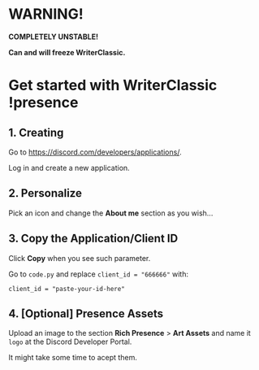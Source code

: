 # **WARNING!**
**COMPLETELY UNSTABLE!**

**Can and will freeze WriterClassic.**

# Get started with WriterClassic !presence
## 1. Creating
Go to https://discord.com/developers/applications/.

Log in and create a new application.

## 2. Personalize
Pick an icon and change the **About me** section as you wish...

## 3. Copy the Application/Client ID
Click **Copy** when you see such parameter.

Go to `code.py` and replace `client_id = "666666"` with:
```
client_id = "paste-your-id-here"
```

## 4. [Optional] Presence Assets
Upload an image to the section **Rich Presence** > **Art Assets** and name it `logo` at the Discord Developer Portal.

It might take some time to acept them.

